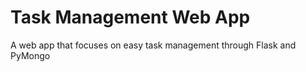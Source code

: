 # Task Management Web App
 A web app that focuses on easy task management through Flask and PyMongo
